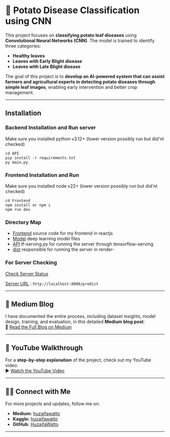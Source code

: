 # 🍂 Potato Disease Classification using CNN

This project focuses on **classifying potato leaf diseases** using **Convolutional Neural Networks (CNN)**. The model is trained to identify three categories:

- **Healthy leaves**  
- **Leaves with Early Blight disease**  
- **Leaves with Late Blight disease**

The goal of this project is to **develop an AI-powered system that can assist farmers and agricultural experts in detecting potato diseases through simple leaf images**, enabling early intervention and better crop management.

---

## Installation
### Backend Installation and Run server
Make sure you installed python v3.12+ (lower version possibly run but did'nt checked)

    cd API
    pip install -r requirements.txt
    py main.py

### Frontend Installation and Run
Make sure you installed node v22+ (lower version possibly run but did'nt checked)

    cd Frontend
    npm install or npm i
    npm run dev

### Directory Map
- [Frontend]() source code for my frontend in reactjs
- [Model]() deep learning model files
- [API]() tf-serving.py for running the server through tensorflow-serving
- [dist]() responsible for running the server in render- 

### For Server Checking
[Check Server Status](http://localhost:8000/ping)

[Server URL](http://localhost:8000/predict)
: `http://localhost:8000/predict`

---

## 🔗 Medium Blog

I have documented the entire process, including dataset insights, model design, training, and evaluation, in this detailed **Medium blog post**:  
📝 [Read the Full Blog on Medium](https://medium.com/@huzaifawatto/potato-disease-classification-using-convolutional-neural-networks-cnn-da6f48c1899a)

---

## 🎥 YouTube Walkthrough

For a **step-by-step explanation** of the project, check out my YouTube video:  
▶️ [Watch the YouTube Video](https://youtu.be/tCKP7PN3vpQ?si=BuN5rZ1v4BxuSUsR)

---

## 🧑‍💻 Connect with Me

For more projects and updates, follow me on:  
- **Medium:** [huzaifawatto](https://medium.com/@huzaifawatto)  
- **Kaggle:** [huzaifawatto](https://www.kaggle.com/huzaifawatto)  
- **GitHub:** [HuzaifaWatto](https://github.com/HuzaifaWatto)

---
